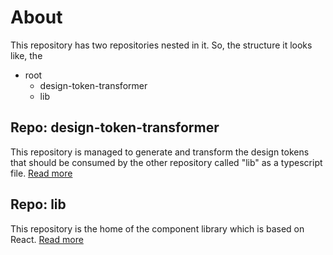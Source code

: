 # About

This repository has two repositories nested in it. So, the structure it looks like, the

- root
  - design-token-transformer
  - lib

## Repo: design-token-transformer

This repository is managed to generate and transform the design tokens that should be consumed by the other repository called "lib" as a typescript file. [Read more](./design-token-transformer/README.md)

## Repo: lib

This repository is the home of the component library which is based on React. [Read more](./lib/README.md)

